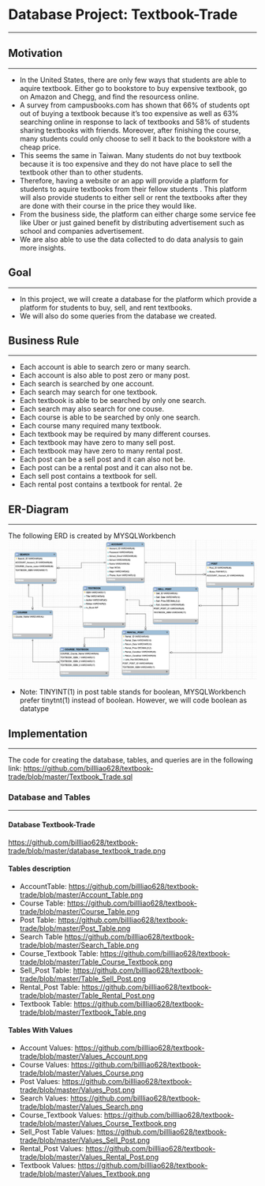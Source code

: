 # Database Project: Textbook-Trade

-------------------------------------

## Motivation
--------------------------------------
* In the United States, there are only few ways that students are able to aquire textbook. Either go to bookstore to buy expensive textbook, go on Amazon and Chegg, and find the resourcess online. 
* A survey from campusbooks.com has shown that 66% of students opt out of buying a textbook because it’s too expensive as well as 63% searching online in response to lack of textbooks and 58% of students sharing textbooks with friends. Moreover, after finishing the course, many students could only choose to sell it back to the bookstore with a cheap price.
* This seems the same in Taiwan. Many students do not buy textbook because it is too expensive and they do not have place to sell the textbook other than to other students. 
* Therefore, having a website or an app will provide a platform for students to aquire textbooks from their fellow students . This platform will also provide students to either sell or rent the textbooks after they are done with their course in the price they would like.
* From the business side, the platform can either charge some service fee like Uber or just gained benefit by distributing advertisement such as school and companies advertisement.
* We are also able to use the data collected to do data analysis to gain more insights. 

## Goal
--------------------------------------
* In this project, we will create a database for the platform which provide a platform for students to buy, sell, and rent textbooks.
* We will also do some queries from the database we created.

## Business Rule
--------------------------------------
* Each account is able to search zero or many search.
* Each account is also able to post zero or many post.
* Each search is searched by one account.
* Each search may search for one textbook.
* Each textbook is able to be searched by only one search.
* Each search may also search for one couse.
* Each course is able to be searched by only one search.
* Each course many required many textbook.
* Each textbook may be required by many different courses.
* Each textbook may have zero to many sell post.
* Each textbook may have zero to many rental post.
* Each post can be a sell post and it can also not be.
* Each post can be a rental post and it can also not be.
* Each sell post contains a textbook for sell.
* Each rental post contains a textbook for rental.
2e
## ER-Diagram
---------------------------------------
The following ERD is created by MYSQLWorkbench
![image](https://github.com/billliao628/textbook-trade/blob/master/Textbook_Trade_ERD.png)
* Note: TINYINT(1) in post table stands for boolean, MYSQLWorkbench prefer tinytnt(1) instead of boolean. However, we will code boolean as datatype

## Implementation
---------------------------------------
The code for creating the database, tables, and queries are in the following link: https://github.com/billliao628/textbook-trade/blob/master/Textbook_Trade.sql

### Database and Tables
----------------------------------------
#### Database Textbook-Trade
https://github.com/billliao628/textbook-trade/blob/master/database_textbook_trade.png
#### Tables description
* AccountTable:
https://github.com/billliao628/textbook-trade/blob/master/Account_Table.png
* Course Table:
https://github.com/billliao628/textbook-trade/blob/master/Course_Table.png
* Post Table:
https://github.com/billliao628/textbook-trade/blob/master/Post_Table.png
* Search Table
https://github.com/billliao628/textbook-trade/blob/master/Search_Table.png
* Course_Textbook Table:
https://github.com/billliao628/textbook-trade/blob/master/Table_Course_Textbook.png
* Sell_Post Table:
https://github.com/billliao628/textbook-trade/blob/master/Table_Sell_Post.png
* Rental_Post Table:
https://github.com/billliao628/textbook-trade/blob/master/Table_Rental_Post.png
* Textbook Table:
https://github.com/billliao628/textbook-trade/blob/master/Textbook_Table.png

#### Tables With Values
* Account Values:
https://github.com/billliao628/textbook-trade/blob/master/Values_Account.png
* Course Values:
https://github.com/billliao628/textbook-trade/blob/master/Values_Course.png
* Post Values:
https://github.com/billliao628/textbook-trade/blob/master/Values_Post.png
* Search Values:
https://github.com/billliao628/textbook-trade/blob/master/Values_Search.png
* Course_Textbook Values:
https://github.com/billliao628/textbook-trade/blob/master/Values_Course_Textbook.png
* Sell_Post Table Values:
https://github.com/billliao628/textbook-trade/blob/master/Values_Sell_Post.png
* Rental_Post Values:
https://github.com/billliao628/textbook-trade/blob/master/Values_Rental_Post.png
* Textbook Values:
https://github.com/billliao628/textbook-trade/blob/master/Values_Textbook.png


